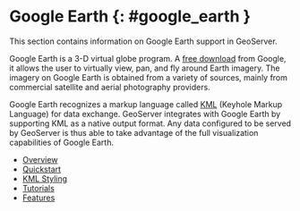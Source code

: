 # Google Earth {: #google_earth }

This section contains information on Google Earth support in GeoServer.

Google Earth is a 3-D virtual globe program. A [free download](http://earth.google.com/) from Google, it allows the user to virtually view, pan, and fly around Earth imagery. The imagery on Google Earth is obtained from a variety of sources, mainly from commercial satellite and aerial photography providers.

Google Earth recognizes a markup language called [KML](http://earth.google.com/kml/kml_intro.html) (Keyhole Markup Language) for data exchange. GeoServer integrates with Google Earth by supporting KML as a native output format. Any data configured to be served by GeoServer is thus able to take advantage of the full visualization capabilities of Google Earth.

-   [Overview](overview.md)
-   [Quickstart](quickstart.md)
-   [KML Styling](kmlstyling.md)
-   [Tutorials](tutorials/index.md)
-   [Features](features/index.md)
